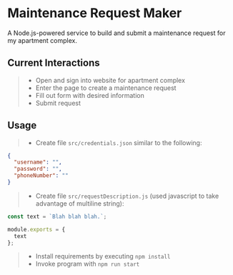 # Maintenance Request Maker

A Node.js-powered service to build and submit a maintenance request for my apartment complex.

## Current Interactions

> - Open and sign into website for apartment complex
> - Enter the page to create a maintenance request
> - Fill out form with desired information
> - Submit request

## Usage

> - Create file `src/credentials.json` similar to the following:

```json
{
  "username": "",
  "password": "",
  "phoneNumber": ""
}
```

> - Create file `src/requestDescription.js` (used javascript to take advantage of multiline string):

```javascript
const text = `Blah blah blah.`;

module.exports = {
  text
};
```

> - Install requirements by executing `npm install`
> - Invoke program with `npm run start`
